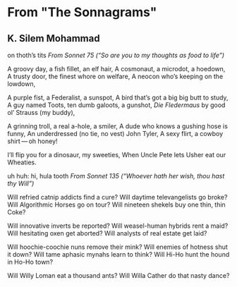 # From "The Sonnagrams"
## K. Silem Mohammad
on thoth’s tits
_From Sonnet 75 (“So are you to my thoughts as food to life”)_


A groovy day, a fish fillet, an elf hair,
A cosmonaut, a microdot, a hoedown,
A trusty door, the finest whore on welfare,
A neocon who’s keeping on the lowdown,

A purple fist, a Federalist, a sunspot,
A bird that’s got a big big butt to study,
A guy named Toots, ten dumb galoots, a gunshot,
 _Die Fledermaus_ by good ol’ Strauss (my buddy),

A grinning troll, a real a-hole, a smiler,
A dude who knows a gushing hose is funny,
An underdressed (no tie, no vest) John Tyler,
A sexy flirt, a cowboy shirt — oh honey!

I’ll flip you for a dinosaur, my sweeties,
When Uncle Pete lets Usher eat our Wheaties.



uh huh: hi, hula tooth
_From Sonnet 135 (“Whoever hath her wish, thou hast thy Will”)_


Will refried catnip addicts find a cure?
Will daytime televangelists go broke?
Will Algorithmic Horses go on tour?
Will nineteen shekels buy one thin, thin Coke?

Will innovative inverts be reported?
Will weasel-human hybrids rent a maid?
Will hesitating oxen get aborted?
Will analysts of real estate get laid?

Will hoochie-coochie nuns remove their mink?
Will enemies of hotness shut it down?
Will tame aphasic mynahs learn to think?
Will Hi-Ho hunt the hound in Ho-Ho town?

Will Willy Loman eat a thousand ants?
Will Willa Cather do that nasty dance?